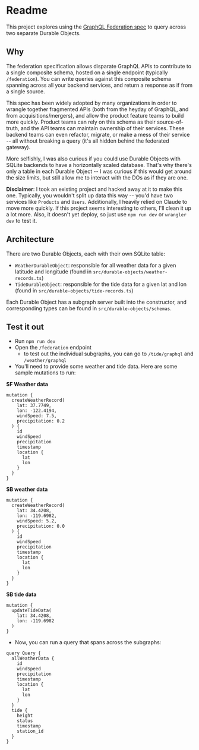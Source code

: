 # Readme 
This project explores using the [GraphQL Federation spec](https://github.com/apollographql/federation) to query across two separate Durable Objects. 

## Why
The federation specification allows disparate GraphQL APIs to contribute to a single composite schema, hosted on a single endpoint (typically `/federation`). You can write queries against this composite schema spanning across all your backend services, and return a response as if from a single source. 

This spec has been widely adopted by many organizations in order to wrangle together fragmented APIs (both from the heyday of GraphQL, and from acquisitions/mergers), and allow the product feature teams to build more quickly. Product teams can rely on this schema as their source-of-truth, and the API teams can maintain ownership of their services. These backend teams can even refactor, migrate, or make a mess of their service -- all without breaking a query (it's all hidden behind the federated gateway). 

More selfishly, I was also curious if you could use Durable Objects with SQLite backends to have a horizontally scaled database. That's why there's only a table in each Durable Object -- I was curious if this would get around the size limits, but still allow me to interact with the DOs as if they are one. 

**Disclaimer**:
I took an existing project and hacked away at it to make this one. Typically, you wouldn't split up data this way -- you'd have two services like `Products` and `Users`. Additionally, I heavily relied on Claude to move more quickly. If this project seems interesting to others, I'll clean it up a lot more. Also, it doesn't yet deploy, so just use `npm run dev` or `wrangler dev` to test it. 


## Architecture
There are two Durable Objects, each with their own SQLite table:

- `WeatherDurableObject`: responsible for all weather data for a given latitude and longitude (found in `src/durable-objects/weather-records.ts`)
- `TideDurableObject`: responsible for the tide data for a given lat and lon (found in `src/durable-objects/tide-records.ts`) 

Each Durable Object has a subgraph server built into the constructor, and corresponding types can be found in `src/durable-objects/schemas`. 


## Test it out 
- Run `npm run dev`
- Open the `/federation` endpoint
  - to test out the individual subgraphs, you can go to `/tide/graphql` and `/weather/graphql`
- You'll need to provide some weather and tide data. Here are some sample mutations to run:


**SF Weather data** 
```
mutation {
  createWeatherRecord(
    lat: 37.7749, 
    lon: -122.4194, 
    windSpeed: 7.5, 
    precipitation: 0.2
  ) {
    id
    windSpeed
    precipitation
    timestamp
    location {
      lat
      lon
    }
  }
}
```

**SB weather data** 
```
mutation {
  createWeatherRecord(
    lat: 34.4208, 
    lon: -119.6982, 
    windSpeed: 5.2, 
    precipitation: 0.0
  ) {
    id
    windSpeed
    precipitation
    timestamp
    location {
      lat
      lon
    }
  }
}
```

**SB tide data**
```
mutation {
  updateTideData(
    lat: 34.4208, 
    lon: -119.6982
  )
}
```

- Now, you can run a query that spans across the subgraphs:

```
query Query {
  allWeatherData {
    id
    windSpeed
    precipitation
    timestamp
    location {
      lat
      lon
    }
  }
  tide {
    height
    status
    timestamp
    station_id
  }
}
```
